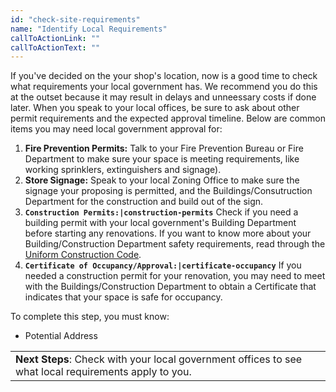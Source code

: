 ```yaml
---
id: "check-site-requirements"
name: "Identify Local Requirements"
callToActionLink: ""
callToActionText: ""
---
```


If you've decided on the your shop's location, now is a good time to check what requirements your local government has. We recommend you do this at the outset because it may result in delays and unneessary costs if done later. When you speak to your local offices, be sure to ask about other permit requirements and the expected approval timeline. Below are common items you may need local government approval for:
        
1) **Fire Prevention Permits:** Talk to your Fire Prevention Bureau or Fire Department to make sure your space is meeting requirements, like working sprinklers, extinguishers and signage).
2) **Store Signage:** Speak to your local Zoning Office to make sure the signage your proposing is permitted, and the Buildings/Consutruction Department for the construction and build out of the sign.
3) **`Construction Permits:|construction-permits`** Check if you need a building permit with your local government's Building Department before starting any renovations. If you want to know more about your Building/Construction Department safety requirements, read through the [Uniform Construction Code](https://nj.gov/dca/divisions/codes/codreg/ucc.html).
4) **`Certificate of Occupancy/Approval:|certificate-occupancy`** If you needed a construction permit for your renovation, you may need to meet with the  Buildings/Construction Department to obtain a Certificate that indicates that your space is safe for occupancy.
       
 
To complete this step, you must know:
- Potential Address

||
|---|
| **Next Steps**: Check with your local government offices to see what local requirements apply to you.|
